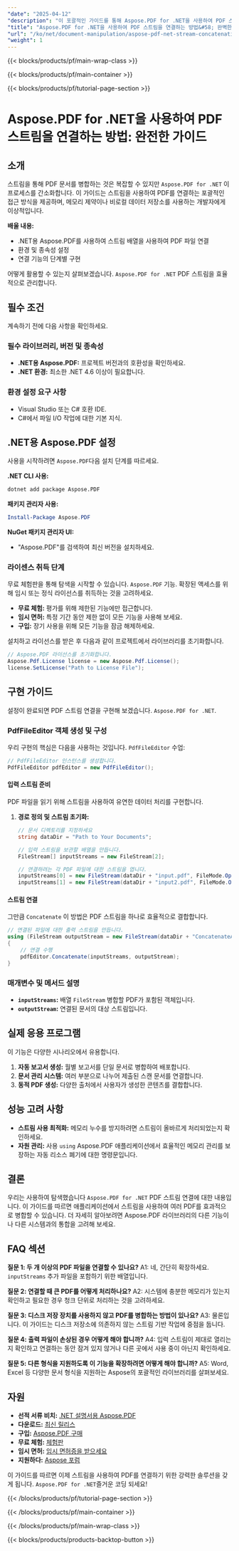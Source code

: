 ```yaml
---
"date": "2025-04-12"
"description": "이 포괄적인 가이드를 통해 Aspose.PDF for .NET을 사용하여 PDF 스트림을 연결하는 방법을 알아보세요. 단계별 지침, 사전 요구 사항 및 실제 적용 사례를 살펴보세요."
"title": "Aspose.PDF for .NET을 사용하여 PDF 스트림을 연결하는 방법&#58; 완벽한 가이드"
"url": "/ko/net/document-manipulation/aspose-pdf-net-stream-concatenation-guide/"
"weight": 1
---
```


{{< blocks/products/pf/main-wrap-class >}}

{{< blocks/products/pf/main-container >}}

{{< blocks/products/pf/tutorial-page-section >}}


# Aspose.PDF for .NET을 사용하여 PDF 스트림을 연결하는 방법: 완전한 가이드

## 소개

스트림을 통해 PDF 문서를 병합하는 것은 복잡할 수 있지만 `Aspose.PDF for .NET` 이 프로세스를 간소화합니다. 이 가이드는 스트림을 사용하여 PDF를 연결하는 포괄적인 접근 방식을 제공하며, 메모리 제약이나 비로컬 데이터 저장소를 사용하는 개발자에게 이상적입니다.

**배울 내용:**
- .NET용 Aspose.PDF를 사용하여 스트림 배열을 사용하여 PDF 파일 연결
- 환경 및 종속성 설정
- 연결 기능의 단계별 구현

어떻게 활용할 수 있는지 살펴보겠습니다. `Aspose.PDF for .NET` PDF 스트림을 효율적으로 관리합니다.

## 필수 조건

계속하기 전에 다음 사항을 확인하세요.

### 필수 라이브러리, 버전 및 종속성
- **.NET용 Aspose.PDF:** 프로젝트 버전과의 호환성을 확인하세요.
- **.NET 환경:** 최소한 .NET 4.6 이상이 필요합니다.

### 환경 설정 요구 사항
- Visual Studio 또는 C# 호환 IDE.
- C#에서 파일 I/O 작업에 대한 기본 지식.

## .NET용 Aspose.PDF 설정

사용을 시작하려면 `Aspose.PDF`다음 설치 단계를 따르세요.

**.NET CLI 사용:**
```bash
dotnet add package Aspose.PDF
```

**패키지 관리자 사용:**
```powershell
Install-Package Aspose.PDF
```

**NuGet 패키지 관리자 UI:** 
- "Aspose.PDF"를 검색하여 최신 버전을 설치하세요.

### 라이센스 취득 단계

무료 체험판을 통해 탐색을 시작할 수 있습니다. `Aspose.PDF` 기능. 확장된 액세스를 위해 임시 또는 정식 라이선스를 취득하는 것을 고려하세요.

- **무료 체험:** 평가를 위해 제한된 기능에만 접근합니다.
- **임시 면허:** 특정 기간 동안 제한 없이 모든 기능을 사용해 보세요.
- **구입:** 장기 사용을 위해 모든 기능을 잠금 해제하세요.

설치하고 라이선스를 받은 후 다음과 같이 프로젝트에서 라이브러리를 초기화합니다.
```csharp
// Aspose.PDF 라이선스를 초기화합니다.
Aspose.Pdf.License license = new Aspose.Pdf.License();
license.SetLicense("Path to License File");
```

## 구현 가이드

설정이 완료되면 PDF 스트림 연결을 구현해 보겠습니다. `Aspose.PDF for .NET`.

### PdfFileEditor 객체 생성 및 구성

우리 구현의 핵심은 다음을 사용하는 것입니다. `PdfFileEditor` 수업:
```csharp
// PdfFileEditor 인스턴스를 생성합니다.
PdfFileEditor pdfEditor = new PdfFileEditor();
```

#### 입력 스트림 준비

PDF 파일을 읽기 위해 스트림을 사용하여 유연한 데이터 처리를 구현합니다.
1. **경로 정의 및 스트림 초기화:**
    ```csharp
    // 문서 디렉토리를 지정하세요
    string dataDir = "Path to Your Documents";

    // 입력 스트림을 보관할 배열을 만듭니다.
    FileStream[] inputStreams = new FileStream[2];
    
    // 연결하려는 각 PDF 파일에 대한 스트림을 엽니다.
    inputStreams[0] = new FileStream(dataDir + "input.pdf", FileMode.Open);
    inputStreams[1] = new FileStream(dataDir + "input2.pdf", FileMode.Open);
    ```

#### 스트림 연결

그만큼 `Concatenate` 이 방법은 PDF 스트림을 하나로 효율적으로 결합합니다.
```csharp
// 연결된 파일에 대한 출력 스트림을 만듭니다.
using (FileStream outputStream = new FileStream(dataDir + "ConcatenateArrayOfPdfUsingStreams_out.pdf", FileMode.Create))
{
    // 연결 수행
    pdfEditor.Concatenate(inputStreams, outputStream);
}
```

### 매개변수 및 메서드 설명

- **`inputStreams`:** 배열 `FileStream` 병합할 PDF가 포함된 객체입니다.
- **`outputStream`:** 연결된 문서의 대상 스트림입니다.

## 실제 응용 프로그램

이 기능은 다양한 시나리오에서 유용합니다.
1. **자동 보고서 생성:** 월별 보고서를 단일 문서로 병합하여 배포합니다.
2. **문서 관리 시스템:** 여러 부분으로 나누어 제출된 스캔 문서를 연결합니다.
3. **동적 PDF 생성:** 다양한 출처에서 사용자가 생성한 콘텐츠를 결합합니다.

## 성능 고려 사항

- **스트림 사용 최적화:** 메모리 누수를 방지하려면 스트림이 올바르게 처리되었는지 확인하세요.
- **자원 관리:** 사용 `using` Aspose.PDF 애플리케이션에서 효율적인 메모리 관리를 보장하는 자동 리소스 폐기에 대한 명령문입니다.

## 결론

우리는 사용하여 탐색했습니다 `Aspose.PDF for .NET` PDF 스트림 연결에 대한 내용입니다. 이 가이드를 따르면 애플리케이션에서 스트림을 사용하여 여러 PDF를 효과적으로 병합할 수 있습니다. 더 자세히 알아보려면 Aspose.PDF 라이브러리의 다른 기능이나 다른 시스템과의 통합을 고려해 보세요.

## FAQ 섹션

**질문 1: 두 개 이상의 PDF 파일을 연결할 수 있나요?**
A1: 네, 간단히 확장하세요. `inputStreams` 추가 파일을 포함하기 위한 배열입니다.

**질문 2: 연결할 때 큰 PDF를 어떻게 처리하나요?**
A2: 시스템에 충분한 메모리가 있는지 확인하고 필요한 경우 청크 단위로 처리하는 것을 고려하세요.

**질문 3: 디스크 저장 장치를 사용하지 않고 PDF를 병합하는 방법이 있나요?**
A3: 물론입니다. 이 가이드는 디스크 저장소에 의존하지 않는 스트림 기반 작업에 중점을 둡니다.

**질문 4: 출력 파일이 손상된 경우 어떻게 해야 합니까?**
A4: 입력 스트림이 제대로 열리는지 확인하고 연결하는 동안 잠겨 있지 않거나 다른 곳에서 사용 중이 아닌지 확인하세요.

**질문 5: 다른 형식을 지원하도록 이 기능을 확장하려면 어떻게 해야 합니까?**
A5: Word, Excel 등 다양한 문서 형식을 지원하는 Aspose의 포괄적인 라이브러리를 살펴보세요.

## 자원
- **선적 서류 비치:** [.NET 설명서용 Aspose.PDF](https://reference.aspose.com/pdf/net/)
- **다운로드:** [최신 릴리스](https://releases.aspose.com/pdf/net/)
- **구입:** [Aspose.PDF 구매](https://purchase.aspose.com/buy)
- **무료 체험:** [체험판](https://releases.aspose.com/pdf/net/)
- **임시 면허:** [임시 면허증을 받으세요](https://purchase.aspose.com/temporary-license/)
- **지원하다:** [Aspose 포럼](https://forum.aspose.com/c/pdf/10)

이 가이드를 따르면 이제 스트림을 사용하여 PDF를 연결하기 위한 강력한 솔루션을 갖게 됩니다. `Aspose.PDF for .NET`즐거운 코딩 되세요!


{{< /blocks/products/pf/tutorial-page-section >}}

{{< /blocks/products/pf/main-container >}}

{{< /blocks/products/pf/main-wrap-class >}}

{{< blocks/products/products-backtop-button >}}